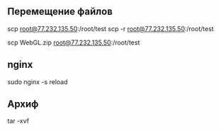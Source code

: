 ## Перемещение файлов
scp <file> root@77.232.135.50:/root/test
scp -r <folder> root@77.232.135.50:/root/test

scp WebGL.zip root@77.232.135.50:/root/test

## nginx
sudo nginx -s reload

## Архиф
tar -xvf <file>